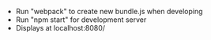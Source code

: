 - Run "webpack" to create new bundle.js when developing
- Run "npm start" for development server
- Displays at localhost:8080/

